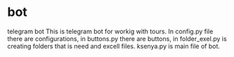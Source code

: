 # bot
telegram bot
This is telegram bot for workig with tours. In config.py file there are configurations, in buttons.py there are buttons, 
in folder_exel.py is creating folders that is need and excell files.
ksenya.py is main file of bot.
